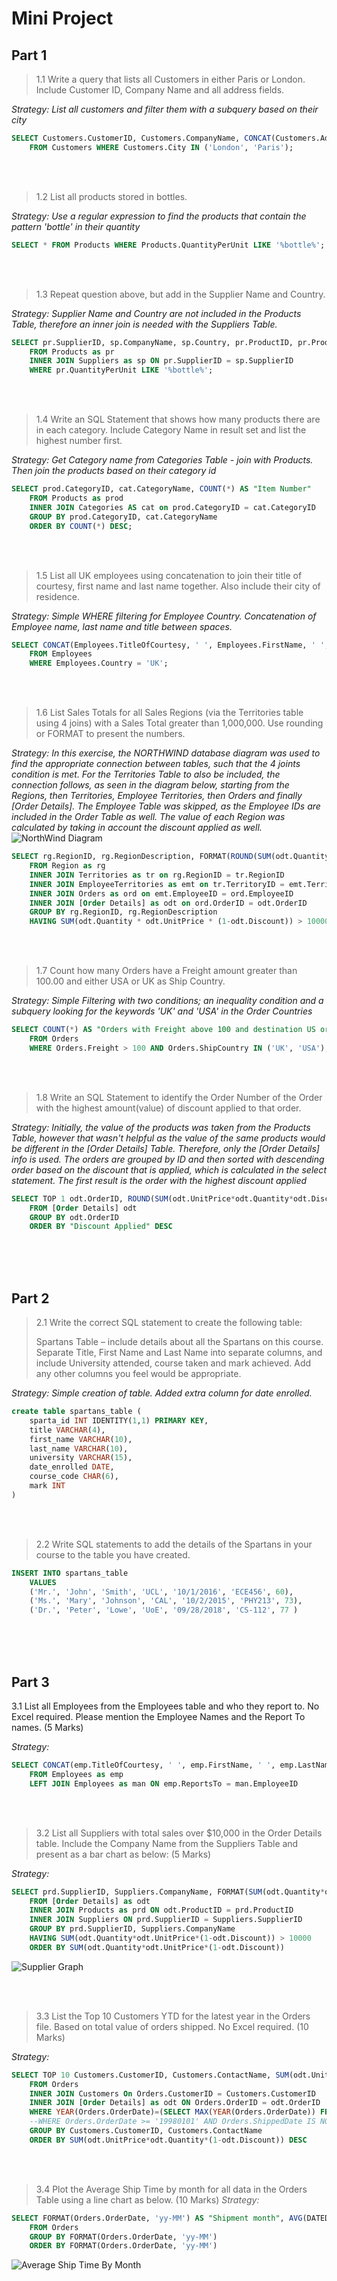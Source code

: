 # Mini Project

## Part 1

> 1.1 Write a query that lists all Customers in either Paris or London. Include Customer ID, Company Name and all address fields. 

*Strategy: List all customers and filter them with a subquery based on their city*

```SQL
SELECT Customers.CustomerID, Customers.CompanyName, CONCAT(Customers.Address, ' ', Customers.PostalCode, ', ', Customers.Region, ', ', Customers.City)
    FROM Customers WHERE Customers.City IN ('London', 'Paris');
```

<br>
<br>

> 1.2 List all products stored in bottles.

*Strategy: Use a regular expression to find the products that contain the pattern 'bottle' in their quantity*

```SQL
SELECT * FROM Products WHERE Products.QuantityPerUnit LIKE '%bottle%';
```
<br>
<br>

> 1.3 Repeat question above, but add in the Supplier Name and Country.

*Strategy: Supplier Name and Country are not included in the Products Table, therefore an inner join is needed with the Suppliers Table.*

```SQL
SELECT pr.SupplierID, sp.CompanyName, sp.Country, pr.ProductID, pr.ProductName, pr.QuantityPerUnit
    FROM Products as pr
    INNER JOIN Suppliers as sp ON pr.SupplierID = sp.SupplierID
    WHERE pr.QuantityPerUnit LIKE '%bottle%';
```

<br>
<br>

> 1.4 Write an SQL Statement that shows how many products there are in each category. Include Category Name in result set and list the highest number first. 

*Strategy: Get Category name from Categories Table - join with Products. Then join the products based on their category id*

```SQL
SELECT prod.CategoryID, cat.CategoryName, COUNT(*) AS "Item Number" 
    FROM Products as prod 
    INNER JOIN Categories AS cat on prod.CategoryID = cat.CategoryID
    GROUP BY prod.CategoryID, cat.CategoryName
    ORDER BY COUNT(*) DESC;
```
<br>
<br>

> 1.5 List all UK employees using concatenation to join their title of courtesy, first name and last name together. Also include their city of residence. 

*Strategy: Simple WHERE filtering for Employee Country. Concatenation of Employee name, last name and title between spaces.*

```SQL
SELECT CONCAT(Employees.TitleOfCourtesy, ' ', Employees.FirstName, ' ', Employees.LastName) AS "Employee Name", Employees.City
    FROM Employees
    WHERE Employees.Country = 'UK';
```
<br>
<br>

> 1.6 List Sales Totals for all Sales Regions (via the Territories table using 4 joins) with a Sales Total greater than 1,000,000. Use rounding or FORMAT to present the numbers.  

*Strategy: In this exercise, the NORTHWIND database diagram was used to find the appropriate connection between tables, such that the 4 joints condition is met. 
For the Territories Table to also be included, the connection follows, as seen in the diagram below, starting from the Regions, then Territories, Employee Territories, then Orders and finally [Order Details].
The Employee Table was skipped, as the Employee IDs are included in the Order Table as well. The value of each Region was calculated by taking in account the discount applied as well.*
![NorthWind Diagram](media/database_diagram_ex1p6.jpg)

```SQL
SELECT rg.RegionID, rg.RegionDescription, FORMAT(ROUND(SUM(odt.Quantity * odt.UnitPrice * (1-odt.Discount)),-5), '###,###,###') as "Total Sales (Approx.)"
    FROM Region as rg
    INNER JOIN Territories as tr on rg.RegionID = tr.RegionID
    INNER JOIN EmployeeTerritories as emt on tr.TerritoryID = emt.TerritoryID
    INNER JOIN Orders as ord on emt.EmployeeID = ord.EmployeeID
    INNER JOIN [Order Details] as odt on ord.OrderID = odt.OrderID
    GROUP BY rg.RegionID, rg.RegionDescription
    HAVING SUM(odt.Quantity * odt.UnitPrice * (1-odt.Discount)) > 1000000;
```
<br>
<br>

> 1.7 Count how many Orders have a Freight amount greater than 100.00 and either USA or UK as Ship Country. 

*Strategy: Simple Filtering with two conditions; an inequality condition and a subquery looking for the keywords 'UK' and 'USA' in the Order Countries*

```SQL
SELECT COUNT(*) AS "Orders with Freight above 100 and destination US or UK" 
    FROM Orders
    WHERE Orders.Freight > 100 AND Orders.ShipCountry IN ('UK', 'USA');
```
<br>
<br>


> 1.8 Write an SQL Statement to identify the Order Number of the Order with the highest amount(value) of discount applied to that order.

*Strategy: Initially, the value of the products was taken from the Products Table, however that wasn't helpful as the value of the same products would be different in the [Order Details] Table.
Therefore, only the [Order Details] info is used. The orders are grouped by ID and then sorted with descending order based on the discount that is applied, which is calculated in the select statement. The first 
result is the order with the highest discount applied* 

```SQL
SELECT TOP 1 odt.OrderID, ROUND(SUM(odt.UnitPrice*odt.Quantity*odt.Discount),0) AS "Discount Applied" 
    FROM [Order Details] odt 
    GROUP BY odt.OrderID
    ORDER BY "Discount Applied" DESC
```

<br>
<br>
<br>

## Part 2

> 2.1 Write the correct SQL statement to create the following table: 
> 
> Spartans Table – include details about all the Spartans on this course. Separate Title, First Name and Last Name into separate columns, 
> and include University attended, course taken and mark achieved. Add any other columns you feel would be appropriate.  

*Strategy: Simple creation of table. Added extra column for date enrolled.*

```SQL
create table spartans_table (
    sparta_id INT IDENTITY(1,1) PRIMARY KEY,
    title VARCHAR(4),
    first_name VARCHAR(10),
    last_name VARCHAR(10),
    university VARCHAR(15),
    date_enrolled DATE,
    course_code CHAR(6),
    mark INT
)
```
<br>
<br>

> 2.2 Write SQL statements to add the details of the Spartans in your course to the table you have created.	 

```SQL
INSERT INTO spartans_table 
    VALUES
    ('Mr.', 'John', 'Smith', 'UCL', '10/1/2016', 'ECE456', 60),
    ('Ms.', 'Mary', 'Johnson', 'CAL', '10/2/2015', 'PHY213', 73),
    ('Dr.', 'Peter', 'Lowe', 'UoE', '09/28/2018', 'CS-112', 77 )
```
<br>
<br>
<br>

## Part 3

3.1 List all Employees from the Employees table and who they report to. No Excel required. Please mention the Employee Names and the Report To names. (5 Marks)

*Strategy:*

```SQL
SELECT CONCAT(emp.TitleOfCourtesy, ' ', emp.FirstName, ' ', emp.LastName) AS "Employee", CONCAT(man.TitleOfCourtesy, ' ', man.FirstName, ' ', man.LastName) AS "Manager"
    FROM Employees as emp
    LEFT JOIN Employees as man ON emp.ReportsTo = man.EmployeeID 
```

<br>
<br>

> 3.2 List all Suppliers with total sales over $10,000 in the Order Details table. Include the Company Name from the Suppliers Table and present as a bar chart as below: (5 Marks) 

*Strategy:*

```SQL
SELECT prd.SupplierID, Suppliers.CompanyName, FORMAT(SUM(odt.Quantity*odt.UnitPrice*(1-odt.Discount)), '###,###,###') AS "Sales"
    FROM [Order Details] as odt
    INNER JOIN Products as prd ON odt.ProductID = prd.ProductID
    INNER JOIN Suppliers ON prd.SupplierID = Suppliers.SupplierID
    GROUP BY prd.SupplierID, Suppliers.CompanyName
    HAVING SUM(odt.Quantity*odt.UnitPrice*(1-odt.Discount)) > 10000
    ORDER BY SUM(odt.Quantity*odt.UnitPrice*(1-odt.Discount))
```
![Supplier Graph](media/ex3p2_graph.jpg)

<br>
<br>

> 3.3 List the Top 10 Customers YTD for the latest year in the Orders file. Based on total value of orders shipped. No Excel required. (10 Marks) 

*Strategy:*

```SQL
SELECT TOP 10 Customers.CustomerID, Customers.ContactName, SUM(odt.UnitPrice*odt.Quantity*(1-odt.Discount)) AS "Value of Orders"
    FROM Orders
    INNER JOIN Customers On Orders.CustomerID = Customers.CustomerID
    INNER JOIN [Order Details] as odt ON Orders.OrderID = odt.OrderID
    WHERE YEAR(Orders.OrderDate)=(SELECT MAX(YEAR(Orders.OrderDate)) FROM Orders)
    --WHERE Orders.OrderDate >= '19980101' AND Orders.ShippedDate IS NOT NULL
    GROUP BY Customers.CustomerID, Customers.ContactName
    ORDER BY SUM(odt.UnitPrice*odt.Quantity*(1-odt.Discount)) DESC
```

<br>
<br>

> 3.4 Plot the Average Ship Time by month for all data in the Orders Table using a line chart as below. (10 Marks) 
*Strategy:*

```SQL
SELECT FORMAT(Orders.OrderDate, 'yy-MM') AS "Shipment month", AVG(DATEDIFF(d, Orders.OrderDate, Orders.ShippedDate)) AS "Days to Ship"
    FROM Orders
    GROUP BY FORMAT(Orders.OrderDate, 'yy-MM')
    ORDER BY FORMAT(Orders.OrderDate, 'yy-MM') 
```

![Average Ship Time By Month](media/ex3p4_graph.jpg)
